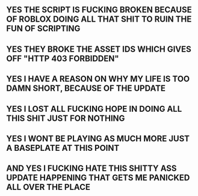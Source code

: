 YES THE SCRIPT IS FUCKING BROKEN BECAUSE OF ROBLOX DOING ALL THAT SHIT TO RUIN THE FUN OF SCRIPTING
---
YES THEY BROKE THE ASSET IDS WHICH GIVES OFF "HTTP 403 FORBIDDEN"
---
YES I HAVE A REASON ON WHY MY LIFE IS TOO DAMN SHORT, BECAUSE OF THE UPDATE
---
YES I LOST ALL FUCKING HOPE IN DOING ALL THIS SHIT JUST FOR NOTHING
---
YES I WONT BE PLAYING AS MUCH MORE JUST A BASEPLATE AT THIS POINT
---
AND YES I FUCKING HATE THIS SHITTY ASS UPDATE HAPPENING THAT GETS ME PANICKED ALL OVER THE PLACE
---
